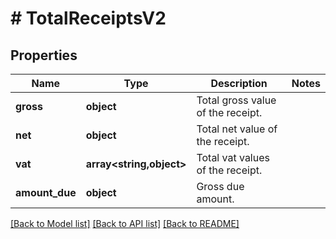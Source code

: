 # # TotalReceiptsV2

## Properties

Name | Type | Description | Notes
------------ | ------------- | ------------- | -------------
**gross** | **object** | Total gross value of the receipt. |
**net** | **object** | Total net value of the receipt. |
**vat** | **array<string,object>** | Total vat values of the receipt. |
**amount_due** | **object** | Gross due amount. |

[[Back to Model list]](../../README.md#models) [[Back to API list]](../../README.md#endpoints) [[Back to README]](../../README.md)
